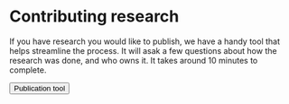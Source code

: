 # Contributing research #

If you have research you would like to publish, we have a handy tool that helps streamline the process. It will asak a few questions about how the research was done, and who owns it. It takes around 10 minutes to complete. 

<a href="https://forms.gle/B6HtF3GudAsbEaEHA"><button class="au-btn">Publication tool</button></a>


